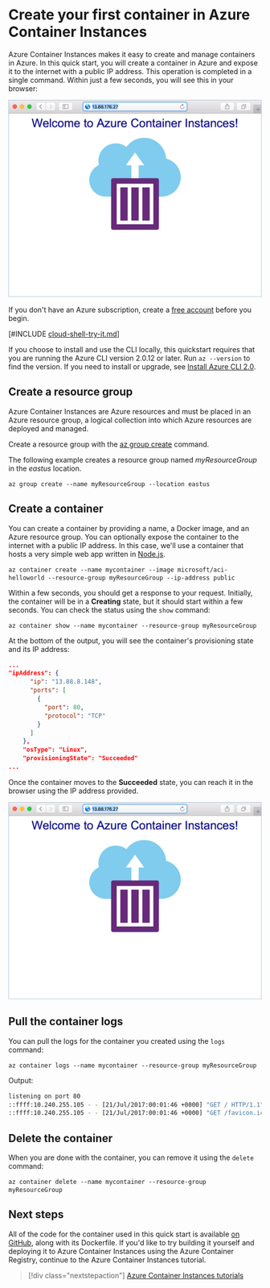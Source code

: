 # Create your first container in Azure Container Instances

Azure Container Instances makes it easy to create and manage containers in Azure. In this quick start, you will create a container in Azure and expose it to the internet with a public IP address. This operation is completed in a single command. Within just a few seconds, you will see this in your browser:

![App deployed using Azure Container Instances viewed in browser][aci-app-browser]

If you don't have an Azure subscription, create a [free account](https://azure.microsoft.com/free/?WT.mc_id=A261C142F) before you begin.

[#INCLUDE [cloud-shell-try-it.md](../../includes/cloud-shell-try-it.md)]

If you choose to install and use the CLI locally, this quickstart requires that you are running the Azure CLI version 2.0.12 or later. Run `az --version` to find the version. If you need to install or upgrade, see [Install Azure CLI 2.0]( /cli/azure/install-azure-cli). 

## Create a resource group

Azure Container Instances are Azure resources and must be placed in an Azure resource group, a logical collection into which Azure resources are deployed and managed.

Create a resource group with the [az group create](/cli/azure/group#create) command. 

The following example creates a resource group named *myResourceGroup* in the *eastus* location.

```azurecli-interactive 
az group create --name myResourceGroup --location eastus
```

## Create a container

You can create a container by providing a name, a Docker image, and an Azure resource group. You can optionally expose the container to the internet with a public IP address. In this case, we'll use a container that hosts a very simple web app written in [Node.js](http://nodejs.org).

```azurecli-interactive
az container create --name mycontainer --image microsoft/aci-helloworld --resource-group myResourceGroup --ip-address public 
```

Within a few seconds, you should get a response to your request. Initially, the container will be in a **Creating** state, but it should start within a few seconds. You can check the status using the `show` command:

```azurecli-interactive
az container show --name mycontainer --resource-group myResourceGroup
```

At the bottom of the output, you will see the container's provisioning state and its IP address:

```json
...
"ipAddress": {
      "ip": "13.88.8.148",
      "ports": [
        {
          "port": 80,
          "protocol": "TCP"
        }
      ]
    },
    "osType": "Linux",
    "provisioningState": "Succeeded"
...
```

Once the container moves to the **Succeeded** state, you can reach it in the browser using the IP address provided. 

![App deployed using Azure Container Instances viewed in browser][aci-app-browser]

## Pull the container logs

You can pull the logs for the container you created using the `logs` command:

```azurecli-interactive
az container logs --name mycontainer --resource-group myResourceGroup
```

Output:

```bash
listening on port 80
::ffff:10.240.255.105 - - [21/Jul/2017:00:01:46 +0000] "GET / HTTP/1.1" 200 1663 "-" "Mozilla/5.0 (Windows NT 10.0; Win64; x64) AppleWebKit/537.36 (KHTML, like Gecko) Chrome/59.0.3071.115 Safari/537.36"
::ffff:10.240.255.105 - - [21/Jul/2017:00:01:46 +0000] "GET /favicon.ico HTTP/1.1" 404 150 "http://104.210.39.122/" "Mozilla/5.0 (Windows NT 10.0; Win64; x64) AppleWebKit/537.36 (KHTML, like Gecko) Chrome/59.0.3071.115 Safari/537.36"
```

## Delete the container

When you are done with the container, you can remove it using the `delete` command:

```azurecli-interactive
az container delete --name mycontainer --resource-group myResourceGroup
```

## Next steps

All of the code for the container used in this quick start is available [on GitHub][app-github-repo], along with its Dockerfile. If you'd like to try building it yourself and deploying it to Azure Container Instances using the Azure Container Registry, continue to the Azure Container Instances tutorial.

> [!div class="nextstepaction"]
> [Azure Container Instances tutorials](./container-instances-tutorial-prepare-app.md)


<!-- LINKS -->
[app-github-repo]: https://github.com/Azure-Samples/aci-helloworld.git

<!-- IMAGES -->
[aci-app-browser]: ./media/container-instances-quickstart/aci-app-browser.png